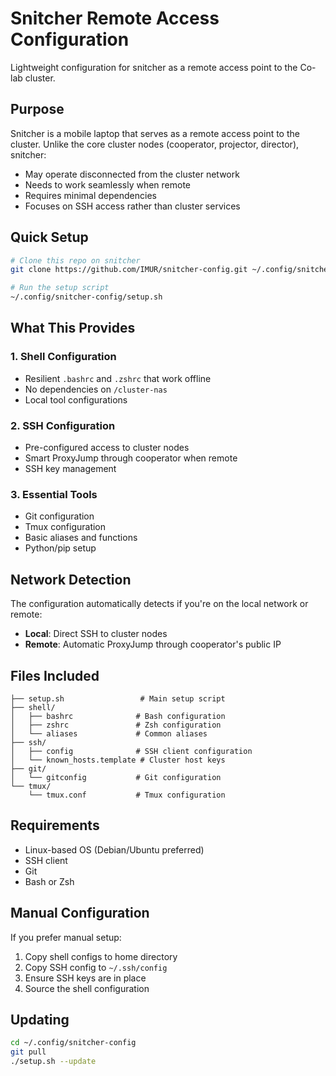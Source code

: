 # Snitcher Remote Access Configuration

Lightweight configuration for snitcher as a remote access point to the Co-lab cluster.

## Purpose

Snitcher is a mobile laptop that serves as a remote access point to the cluster. Unlike the core cluster nodes (cooperator, projector, director), snitcher:

- May operate disconnected from the cluster network
- Needs to work seamlessly when remote
- Requires minimal dependencies
- Focuses on SSH access rather than cluster services

## Quick Setup

```bash
# Clone this repo on snitcher
git clone https://github.com/IMUR/snitcher-config.git ~/.config/snitcher-config

# Run the setup script
~/.config/snitcher-config/setup.sh
```

## What This Provides

### 1. Shell Configuration
- Resilient `.bashrc` and `.zshrc` that work offline
- No dependencies on `/cluster-nas`
- Local tool configurations

### 2. SSH Configuration
- Pre-configured access to cluster nodes
- Smart ProxyJump through cooperator when remote
- SSH key management

### 3. Essential Tools
- Git configuration
- Tmux configuration
- Basic aliases and functions
- Python/pip setup

## Network Detection

The configuration automatically detects if you're on the local network or remote:

- **Local**: Direct SSH to cluster nodes
- **Remote**: Automatic ProxyJump through cooperator's public IP

## Files Included

```
├── setup.sh                 # Main setup script
├── shell/
│   ├── bashrc              # Bash configuration
│   ├── zshrc               # Zsh configuration
│   └── aliases             # Common aliases
├── ssh/
│   ├── config              # SSH client configuration
│   └── known_hosts.template # Cluster host keys
├── git/
│   └── gitconfig           # Git configuration
└── tmux/
    └── tmux.conf           # Tmux configuration
```

## Requirements

- Linux-based OS (Debian/Ubuntu preferred)
- SSH client
- Git
- Bash or Zsh

## Manual Configuration

If you prefer manual setup:

1. Copy shell configs to home directory
2. Copy SSH config to `~/.ssh/config`
3. Ensure SSH keys are in place
4. Source the shell configuration

## Updating

```bash
cd ~/.config/snitcher-config
git pull
./setup.sh --update
```